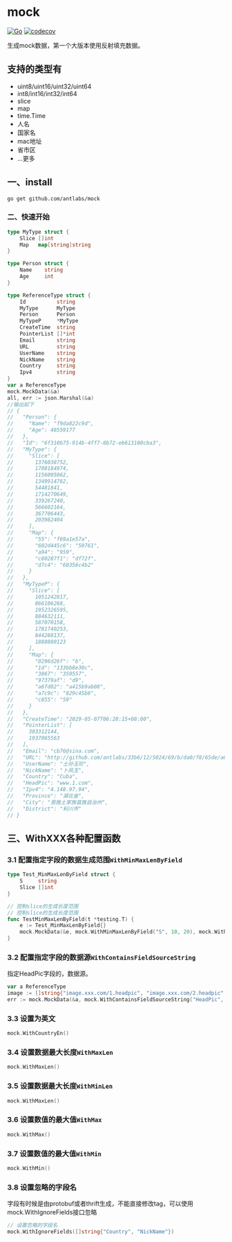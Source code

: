# mock
[![Go](https://github.com/antlabs/mock/workflows/Go/badge.svg)](https://github.com/antlabs/mock/actions)
[![codecov](https://codecov.io/gh/antlabs/mock/branch/master/graph/badge.svg)](https://codecov.io/gh/antlabs/mock)

生成mock数据，第一个大版本使用反射填充数据。   
## 支持的类型有
* uint8/uint16/uint32/uint64
* int8/int16/int32/int64
* slice
* map
* time.Time
* 人名
* 国家名
* mac地址
* 省市区
* ...更多

## 一、install
```
go get github.com/antlabs/mock
```
### 二、快速开始
```go
type MyType struct {
	Slice []int
	Map   map[string]string
}

type Person struct {
	Name    string
	Age     int
}

type ReferenceType struct {
	Id          string
	MyType      MyType
	Person      Person
	MyTypeP     *MyType
	CreateTime  string
	PointerList []*int
	Email       string
	URL         string
	UserName    string
	NickName    string
	Country     string
	Ipv4        string
}
var a ReferenceType
mock.MockData(&a)
all, err := json.Marshal(&a)
//输出如下
// {
//   "Person": {
//     "Name": "f9da822c9d",
//     "Age": 48559177
//   },
//   "Id": "6f310b75-914b-4ff7-8b72-eb613100cba3",
//   "MyType": {
//     "Slice": [
//       1376038752,
//       1708184974,
//       1156005062,
//       1349914762,
//       54481841,
//       1714270649,
//       339267240,
//       566602164,
//       367706443,
//       203982404
//     ],
//     "Map": {
//       "55": "f69a1e57a",
//       "602d445c6": "50761",
//       "a94": "959",
//       "c80287f1": "df72f",
//       "d7c4": "60356c4b2"
//     }
//   },
//   "MyTypeP": {
//     "Slice": [
//       1051242817,
//       866106268,
//       1952326595,
//       884632111,
//       587070158,
//       1781740253,
//       844288137,
//       1888080123
//     ],
//     "Map": {
//       "0296d26f": "b",
//       "1d": "133bb8e30c",
//       "3867": "359557",
//       "97379af": "d9",
//       "a6fd02": "a415b9ab08",
//       "a7c9c": "829c45b6",
//       "c855": "59"
//     }
//   },
//   "CreateTime": "2029-05-07T06:28:15+08:00",
//   "PointerList": [
//     303312144,
//     1937065563
//   ],
//   "Email": "cb76@sina.com",
//   "URL": "http://github.com/antlabs/33b6/12/5024/69/b/da0/f8/65de/a6f6/24f/62/e7ec/64/57/54a7/3c/79d/d/16463/b185/101/f8132/d2b/dae/b5b/4/ae7/97ae/8/3/7a6/f92ec/9d/2392/84/9?3=5",
//   "UserName": "士孙玉珍",
//   "NickName": "卜凤玉",
//   "Country": "Cuba",
//   "HeadPic": "www.1.com",
//   "Ipv4": "4.148.97.94",
//   "Province": "湖北省",
//   "City": "恩施土家族苗族自治州",
//   "District": "利川市"
// }
```
## 三、WithXXX各种配置函数
### 3.1 配置指定字段的数据生成范围`WithMinMaxLenByField`
```go
type Test_MinMaxLenByField struct {
	S     string
	Slice []int
}

// 控制slice的生成长度范围
// 控制slice的生成长度范围
func TestMinMaxLenByField(t *testing.T) {
	e := Test_MinMaxLenByField{}
	mock.MockData(&e, mock.WithMinMaxLenByField("S", 10, 20), mock.WithMinMaxLenByField("Slice", 10, 20))
}
```

### 3.2 配置指定字段的数据源`WithContainsFieldSourceString`
指定HeadPic字段的，数据源。
```go
var a ReferenceType
image := []string{"image.xxx.com/1.headpic", "image.xxx.com/2.headpic", "image.xxx.com/3.headpic"}
err := mock.MockData(&a, mock.WithContainsFieldSourceString("HeadPic", image))
```
### 3.3 设置为英文
```go
mock.WithCountryEn()

```

### 3.4 设置数据最大长度`WithMaxLen`
```go
mock.WithMaxLen()
```

### 3.5 设置数据最大长度`WithMinLen`
```go
mock.WithMaxLen()
```

### 3.6 设置数值的最大值`WithMax`
```go
mock.WithMax()
```

### 3.7 设置数值的最大值`WithMin`
```go
mock.WithMin()
```
### 3.8 设置忽略的字段名
字段有时候是由protobuf或者thrift生成，不能直接修改tag，可以使用mock.WithIgnoreFields接口忽略
```go
// 设置忽略的字段名
mock.WithIgnoreFields([]string{"Country", "NickName"})
```
